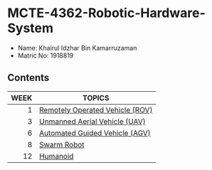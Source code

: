 # MCTE-4362-Robotic-Hardware-System

- Name: Khairul Idzhar Bin Kamarruzaman
- Matric No: 1918819

## Contents
| WEEK | TOPICS |
|-----:|---------------|
|     1|[Remotely Operated Vehicle (ROV)](Week1/ROV.md) |
|     3|[Unmanned Aerial Vehicle (UAV)](Week3/UAV.md)   |
|     6|[Automated Guided Vehicle (AGV)](Week6/AGV.md)  |
|     8|[Swarm Robot](Week8/SWARMROBOT.md)  |
|    12|[Humanoid](Week12/HUMANOID.md)      |